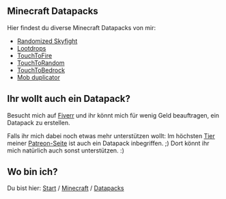 ## Minecraft Datapacks

Hier findest du diverse Minecraft Datapacks von mir:

- [Randomized Skyfight](https://rafaelurben.github.io/minecraft/datapacks/randomizedskyfight)
- [Lootdrops](https://rafaelurben.github.io/minecraft/datapacks/lootdrops)
- [TouchToFire](https://rafaelurben.github.io/minecraft/datapacks/touchtofire)
- [TouchToRandom](https://rafaelurben.github.io/minecraft/datapacks/touchtorandom)
- [TouchToBedrock](https://rafaelurben.github.io/minecraft/datapacks/touchtobedrock)
- [Mob duplicator](https://rafaelurben.github.io/minecraft/datapacks/mobduplicator)


## Ihr wollt auch ein Datapack?

Besucht mich auf [Fiverr](https://www.fiverr.com/rafaelurben/make-you-a-minecraft-datapack) und ihr könnt mich für wenig Geld beauftragen, ein Datapack zu erstellen.

Falls ihr mich dabei noch etwas mehr unterstützen wollt: Im höchsten [Tier](https://www.patreon.com/join/rafaelurben) meiner [Patreon-Seite](https://www.patreon.com/rafaelurben) ist auch ein Datapack inbegriffen. ;) Dort könnt ihr mich natürlich auch sonst unterstützen. :)



## Wo bin ich?

Du bist hier: [Start](https://rafaelurben.github.io) / [Minecraft](https://rafaelurben.github.io/minecraft) / [Datapacks](https://rafaelurben.github.io/minecraft/datapacks)

